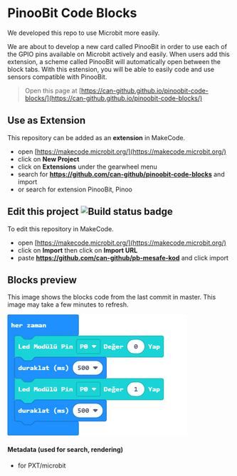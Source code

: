 # PinooBit Code Blocks

We developed this repo to use Microbit more easily.

We are about to develop a new card called PinooBit in order to use each of the GPIO pins available on Microbit actively and easily.
When users add this extension, a scheme called PinooBit will automatically open between the block tabs.
With this estension, you will be able to easily code and use sensors compatible with PinooBit.

> Open this page at [https://can-github.github.io/pinoobit-code-blocks/](https://can-github.github.io/pinoobit-code-blocks/)

## Use as Extension

This repository can be added as an **extension** in MakeCode.

* open [https://makecode.microbit.org/](https://makecode.microbit.org/)
* click on **New Project**
* click on **Extensions** under the gearwheel menu
* search for **https://github.com/can-github/pinoobit-code-blocks** and import
* or search for extension PinooBit, Pinoo

## Edit this project ![Build status badge](https://github.com/can-github/pb-mesafe-kod/workflows/MakeCode/badge.svg)

To edit this repository in MakeCode.

* open [https://makecode.microbit.org/](https://makecode.microbit.org/)
* click on **Import** then click on **Import URL**
* paste **https://github.com/can-github/pb-mesafe-kod** and click import

## Blocks preview

This image shows the blocks code from the last commit in master.
This image may take a few minutes to refresh.

![A rendered view of the blocks](https://github.com/can-github/pinoobit-code-blocks/raw/master/.github/makecode/blocks.png)

#### Metadata (used for search, rendering)

* for PXT/microbit
